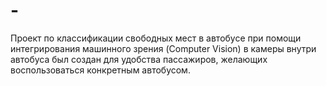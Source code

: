 # -
Проект по классификации свободных мест в автобусе при помощи интегрирования машинного зрения (Computer Vision) в камеры внутри автобуса был создан для удобства пассажиров, желающих воспользоваться конкретным автобусом. 

